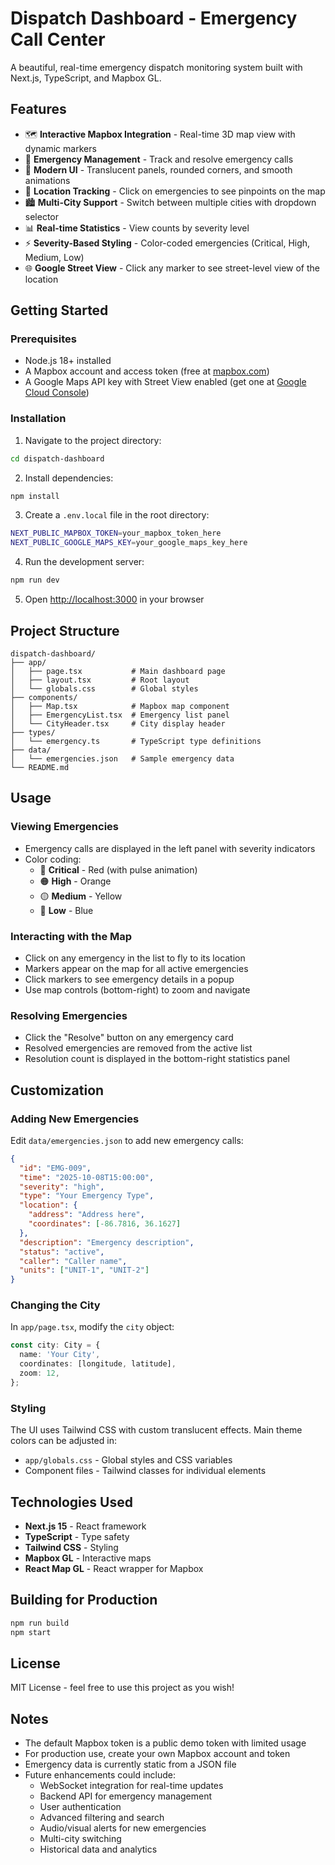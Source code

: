 # Dispatch Dashboard - Emergency Call Center

A beautiful, real-time emergency dispatch monitoring system built with Next.js, TypeScript, and Mapbox GL.

## Features

- 🗺️ **Interactive Mapbox Integration** - Real-time 3D map view with dynamic markers
- 🚨 **Emergency Management** - Track and resolve emergency calls
- 🎨 **Modern UI** - Translucent panels, rounded corners, and smooth animations
- 📍 **Location Tracking** - Click on emergencies to see pinpoints on the map
- 🏙️ **Multi-City Support** - Switch between multiple cities with dropdown selector
- 📊 **Real-time Statistics** - View counts by severity level
- ⚡ **Severity-Based Styling** - Color-coded emergencies (Critical, High, Medium, Low)
- 🌐 **Google Street View** - Click any marker to see street-level view of the location

## Getting Started

### Prerequisites

- Node.js 18+ installed
- A Mapbox account and access token (free at [mapbox.com](https://account.mapbox.com/access-tokens/))
- A Google Maps API key with Street View enabled (get one at [Google Cloud Console](https://console.cloud.google.com/))

### Installation

1. Navigate to the project directory:
```bash
cd dispatch-dashboard
```

2. Install dependencies:
```bash
npm install
```

3. Create a `.env.local` file in the root directory:
```bash
NEXT_PUBLIC_MAPBOX_TOKEN=your_mapbox_token_here
NEXT_PUBLIC_GOOGLE_MAPS_KEY=your_google_maps_key_here
```

4. Run the development server:
```bash
npm run dev
```

5. Open [http://localhost:3000](http://localhost:3000) in your browser

## Project Structure

```
dispatch-dashboard/
├── app/
│   ├── page.tsx           # Main dashboard page
│   ├── layout.tsx         # Root layout
│   └── globals.css        # Global styles
├── components/
│   ├── Map.tsx            # Mapbox map component
│   ├── EmergencyList.tsx  # Emergency list panel
│   └── CityHeader.tsx     # City display header
├── types/
│   └── emergency.ts       # TypeScript type definitions
├── data/
│   └── emergencies.json   # Sample emergency data
└── README.md
```

## Usage

### Viewing Emergencies

- Emergency calls are displayed in the left panel with severity indicators
- Color coding:
  - 🔴 **Critical** - Red (with pulse animation)
  - 🟠 **High** - Orange
  - 🟡 **Medium** - Yellow
  - 🔵 **Low** - Blue

### Interacting with the Map

- Click on any emergency in the list to fly to its location
- Markers appear on the map for all active emergencies
- Click markers to see emergency details in a popup
- Use map controls (bottom-right) to zoom and navigate

### Resolving Emergencies

- Click the "Resolve" button on any emergency card
- Resolved emergencies are removed from the active list
- Resolution count is displayed in the bottom-right statistics panel

## Customization

### Adding New Emergencies

Edit `data/emergencies.json` to add new emergency calls:

```json
{
  "id": "EMG-009",
  "time": "2025-10-08T15:00:00",
  "severity": "high",
  "type": "Your Emergency Type",
  "location": {
    "address": "Address here",
    "coordinates": [-86.7816, 36.1627]
  },
  "description": "Emergency description",
  "status": "active",
  "caller": "Caller name",
  "units": ["UNIT-1", "UNIT-2"]
}
```

### Changing the City

In `app/page.tsx`, modify the `city` object:

```typescript
const city: City = {
  name: 'Your City',
  coordinates: [longitude, latitude],
  zoom: 12,
};
```

### Styling

The UI uses Tailwind CSS with custom translucent effects. Main theme colors can be adjusted in:
- `app/globals.css` - Global styles and CSS variables
- Component files - Tailwind classes for individual elements

## Technologies Used

- **Next.js 15** - React framework
- **TypeScript** - Type safety
- **Tailwind CSS** - Styling
- **Mapbox GL** - Interactive maps
- **React Map GL** - React wrapper for Mapbox

## Building for Production

```bash
npm run build
npm start
```

## License

MIT License - feel free to use this project as you wish!

## Notes

- The default Mapbox token is a public demo token with limited usage
- For production use, create your own Mapbox account and token
- Emergency data is currently static from a JSON file
- Future enhancements could include:
  - WebSocket integration for real-time updates
  - Backend API for emergency management
  - User authentication
  - Advanced filtering and search
  - Audio/visual alerts for new emergencies
  - Multi-city switching
  - Historical data and analytics